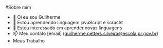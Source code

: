 #Sobre mim 
- 👋 Oi eu sou Guilherme
- 👀 Estou aprendendo linguagem javaScript e scracht
- 🌱 Estou interessado em aprender novas linguagens
- 📫 Meu contato [email] (guilherme.petters.silveira@escola.pr.gov.br) 
- Meus Trabalho
